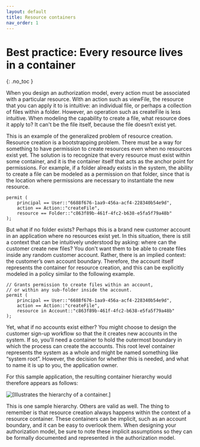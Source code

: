 ```yaml
---
layout: default
title: Resource containers
nav_order: 1
---
```


# Best practice: Every resource lives in a container

{: .no_toc }

When you design an authorization model, every action must be associated with a particular resource. With an action such as viewFile, the resource that you can apply it to is intuitive: an individual file, or perhaps a collection of files within a folder. However, an operation such as createFile is less intuitive. When modeling the capability to create a file, what resource does it apply to? It can't be the file itself, because the file doesn’t exist yet.

This is an example of the generalized problem of resource creation. Resource creation is a bootstrapping problem. There must be a way for something to have permission to create resources even when no resources exist yet. The solution is to recognize that every resource must exist within some container, and it is the container itself that acts as the anchor point for permissions. For example, if a folder already exists in the system, the ability to create a file can be modeled as a permission on that folder, since that is the location where permissions are necessary to instantiate the new resource.

```Cedar
permit (
    principal == User::"6688f676-1aa9-456a-acf4-228340b54e9d",
    action == Action::"createFile",
    resource == Folder::"c863f89b-461f-4fc2-b638-e5fa5f79a48b"
);
```

But what if no folder exists? Perhaps this is a brand new customer account in an application where no resources exist yet. In this situation, there is still a context that can be intuitively understood by asking: where can the customer create new files? You don't want them to be able to create files inside any random customer account. Rather, there is an implied context: the customer’s own account boundary. Therefore, the account itself represents the container for resource creation, and this can be explicitly modeled in a policy similar to the following example.

```Cedar
// Grants permission to create files within an account,
// or within any sub-folder inside the account.
permit (
    principal == User::"6688f676-1aa9-456a-acf4-228340b54e9d",
    action == Action::"createFile",
    resource in Account::"c863f89b-461f-4fc2-b638-e5fa5f79a48b"
);
```

Yet, what if no accounts exist either? You might choose to design the customer sign-up workflow so that the it creates new accounts in the system. If so, you’ll need a container to hold the outermost boundary in which the process can create the accounts. This root level container represents the system as a whole and might be named something like “system root”. However, the decision for whether this is needed, and what to name it is up to you, the application owner.

For this sample application, the resulting container hierarchy would therefore appears as follows:

![\[Illustrates the hierarchy of a container.\]](images/resource-lives-in-container.png)

This is one sample hierarchy. Others are valid as well. The thing to remember is that resource creation always happens within the context of a resource container. These containers can be implicit, such as an account boundary, and it can be easy to overlook them. When designing your authorization model, be sure to note these implicit assumptions so they can be formally documented and represented in the authorization model.
